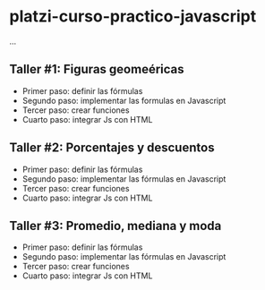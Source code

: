 # platzi-curso-practico-javascript

...

## Taller #1: Figuras geomeéricas

- Primer paso: definir las fórmulas
- Segundo paso: implementar las formulas en Javascript
- Tercer paso: crear funciones
- Cuarto paso: integrar Js con HTML


## Taller #2: Porcentajes y descuentos

- Primer paso: definir las fórmulas
- Segundo paso: implementar las fórmulas en Javascript
- Tercer paso: crear funciones
- Cuarto paso: integrar Js con HTML


## Taller #3: Promedio, mediana y moda

- Primer paso: definir las fórmulas
- Segundo paso: implementar las fórmulas en Javascript
- Tercer paso: crear funciones
- Cuarto paso: integrar Js con HTML